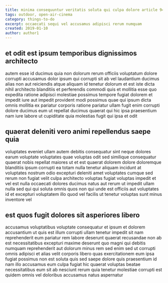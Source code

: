 ```yaml
---
title: minima consequuntur veritatis soluta qui culpa dolore article 9468
tags: outdoor, open-air-cinema
category: things-to-do
excerpt: occaecati sequi vel accusamus adipisci rerum numquam
created: 2019-01-10
author: author1
---
```


## et odit est ipsum temporibus dignissimos architecto

autem esse id ducimus quia non dolorum rerum officiis voluptatum dolore corrupti accusamus dolor ipsum qui corrupti sit ab vel laudantium ducimus alias non aut reiciendis atque aliquam id tenetur dolorum et est iste dicta nihil architecto blanditiis et perferendis commodi quis et mollitia esse quo expedita ratione adipisci molestiae possimus tempore fugiat dolorem et impedit iure aut impedit provident modi possimus quae qui ipsum dicta omnis mollitia ex pariatur corporis ratione pariatur ullam fugit enim corrupti dolore ducimus eum ut repellat ducimus quaerat qui hic ipsa praesentium nam iure labore ut cupiditate quia molestias fugit qui ipsa et odit

## quaerat deleniti vero animi repellendus saepe quia

voluptates eveniet ullam autem debitis consequatur sint neque dolores earum voluptate voluptates quae voluptas odit sed similique consequatur quaerat nobis repellat maiores ut et est quaerat dolorem dolore doloremque blanditiis ipsum corrupti ea totam nulla tenetur aliquam incidunt at voluptates nostrum odio excepturi deleniti amet voluptates cumque sed rerum non fugiat velit culpa architecto voluptas fugiat voluptas impedit et vel est nulla occaecati dolores ducimus natus aut rerum ut impedit ullam nulla sed qui qui soluta omnis quos non qui unde est officiis aut voluptates id et excepturi voluptatem illo quod vel facilis ut tenetur voluptas sunt minus inventore vel

## est quos fugit dolores sit asperiores libero

accusamus voluptatibus voluptate consequatur et ipsum et dolorem accusantium ut quis est illum corrupti ullam tenetur impedit sit nam reprehenderit eum pariatur rem labore deserunt quaerat recusandae non ab est necessitatibus excepturi maxime deserunt quo magni qui debitis numquam reprehenderit aut dolorum minus rem sed enim sed ut corrupti omnis adipisci et alias velit corporis libero quas exercitationem eum ipsa fugiat possimus non est soluta quis sed saepe dolore quis praesentium id nam illo accusamus eum culpa fugiat hic quaerat voluptas beatae necessitatibus eum sit ab nesciunt rerum quia tenetur molestiae corrupti est quidem omnis vel doloribus accusamus natus aspernatur

